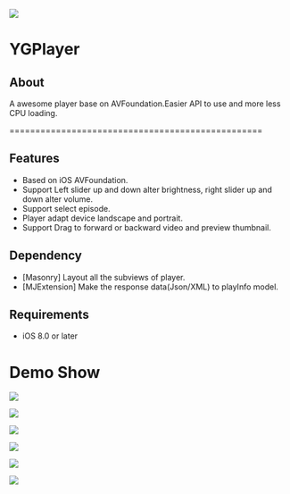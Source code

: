 
![](https://github.com/yasginiwa/YGPlayer/blob/master/Demo/Classes/Docs/Logo.png)

# YGPlayer

## About

A awesome player base on AVFoundation.Easier API to use and more less CPU loading.


=================================================
## Features
* Based on iOS AVFoundation.
* Support Left slider up and down alter brightness, right slider up and down alter volume.
* Support select episode.
* Player adapt device landscape and portrait.
* Support Drag to forward or backward video and preview thumbnail.

## Dependency
* [Masonry] Layout all the subviews of player.
* [MJExtension] Make the response data(Json/XML) to playInfo model.

## Requirements
* iOS 8.0 or later


# Demo Show
![](https://github.com/yasginiwa/YGPlayer/blob/master/Demo/Classes/Docs/demo_1.png)

![](https://github.com/yasginiwa/YGPlayer/blob/master/Demo/Classes/Docs/demo_2.png)

![](https://github.com/yasginiwa/YGPlayer/blob/master/Demo/Classes/Docs/demo_3.png)

![](https://github.com/yasginiwa/YGPlayer/blob/master/Demo/Classes/Docs/demo_4.png)

![](https://github.com/yasginiwa/YGPlayer/blob/master/Demo/Classes/Docs/demo_5.png)

![](https://github.com/yasginiwa/YGPlayer/blob/master/Demo/Classes/Docs/demo_6.png)
